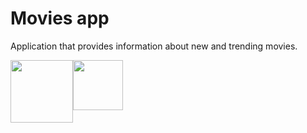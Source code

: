 # Movies app
Application that provides information about new and trending movies. 

<div style="display: flex;">
<img src="https://user-images.githubusercontent.com/113902874/232929029-f460d715-a12f-459c-9d6a-0f9be378563d.png" height="100px">
<img src="https://user-images.githubusercontent.com/113902874/232929849-5f792578-9dc4-49f4-a1b5-9023b6f6399d.png" height="80px">
</div>
